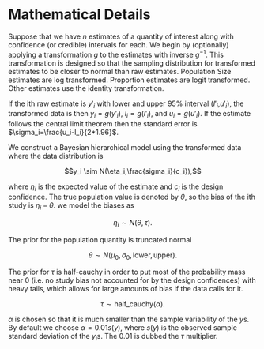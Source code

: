 <script type="text/x-mathjax-config">
    MathJax.Hub.Config({
      tex2jax: {
        skipTags: ['script', 'noscript', 'style', 'textarea', 'pre'],
        inlineMath: [['$','$']]
      }
    });
  </script>
  <script src="https://cdn.mathjax.org/mathjax/latest/MathJax.js?config=TeX-AMS-MML_HTMLorMML" type="text/javascript"></script> 


# Mathematical Details

Suppose that we have $n$ estimates of a quantity of interest along with confidence (or credible) intervals for each. We begin by (optionally) applying a transformation $g$ to the estimates with inverse $g^{-1}$. This transformation is designed so that the sampling distribution for transformed estimates to be closer to normal than
raw estimates. Population Size estimates are log transformed. Proportion estimates
are logit transformed. Other estimates use the identity transformation.

If the ith raw estimate is $y'_i$ with lower and upper 95% interval ($l'_i$,$u'_i$), the transformed data is then $y_i=g(y'_i)$, $l_i=g(l'_i)$, and $u_i=g(u'_i)$. If the estimate follows the central limit theorem then the standard error is $\sigma_i=\frac{u_i-l_i}{2*1.96}$.

We construct a Bayesian hierarchical model using the transformed data where the data distribution is

$$y_i \sim N(\eta_i,\frac{sigma_i}{c_i}),$$

where $\eta_i$ is the expected value of the estimate and $c_i$ is the design confidence. The true population value is denoted by $\theta$, so the bias of the ith study is $\eta_i - \theta$. we model the biases as

$$ \eta_i \sim N(\theta, \tau).$$

The prior for the population quantity is truncated normal

$$\theta \sim N(\mu_0, \sigma_0, \textrm{lower}, \textrm{upper}).$$

The prior for $\tau$ is half-cauchy in order to put most of the probability mass near 0 (i.e. no study bias not accounted for by the design confidences) with heavy tails, which allows for large amounts of bias if the data calls for it.

$$ \tau \sim \textrm{half_cauchy}( \alpha ).$$

$\alpha$ is chosen so that it is much smaller than the sample variability of the $y$s. By default we choose $\alpha=0.01s(y)$, where $s(y)$ is the observed sample standard deviation of the $y_i$s. The $0.01$ is dubbed the $\tau$ multiplier.
